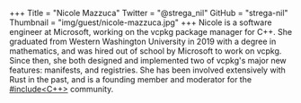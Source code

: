 +++
Title = "Nicole Mazzuca"
Twitter = "@strega_nil"
GitHub = "strega-nil"
Thumbnail = "img/guest/nicole-mazzuca.jpg"
+++
Nicole is a software engineer at Microsoft, working on the vcpkg package manager for C++. She graduated from Western Washington University in 2019 with a degree in mathematics, and was hired out of school by Microsoft to work on vcpkg. Since then, she both designed and implemented two of vcpkg's major new features: manifests, and registries. She has been involved extensively with Rust in the past, and is a founding member and moderator for the [#include<C++>](includecpp.org) community.